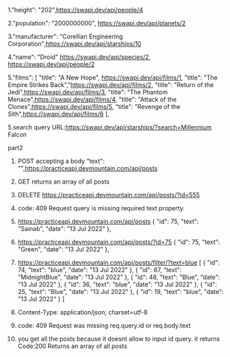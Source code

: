 1."height": "202",https://swapi.dev/api/people/4

2."population": "2000000000", https://swapi.dev/api/planets/2

3."manufacturer": "Corellian Engineering Corporation",https://swapi.dev/api/starships/10

4."name": "Droid" https://swapi.dev/api/species/2,  https://swapi.dev/api/people/2


5."films": 
           [ "title": "A New Hope", https://swapi.dev/api/films/1,
            "title": "The Empire Strikes Back","https://swapi.dev/api/films/2,
            "title": "Return of the Jedi",https://swapi.dev/api/films/3,
            "title": "The Phantom Menace",https://swapi.dev/api/films/4,
            "title": "Attack of the Clones",https://swapi.dev/api/films/5,
            "title": "Revenge of the Sith",https://swapi.dev/api/films/6
            ],


5.search query URL:https://swapi.dev/api/starships/?search=Millennium Falcon

part2
1. POST accepting a body "text": "",https://practiceapi.devmountain.com/api/posts
2. GET returns an array of all posts 
3. DELETE https://practiceapi.devmountain.com/api/posts/?id=555   

4. code: 409 Request query is missing required text property.

5. https://practiceapi.devmountain.com/api/posts
{
        "id": 75,
        "text": "Sainab",
        "date": "13 Jul 2022"
    },
6. https://practiceapi.devmountain.com/api/posts/?id=75
{
        "id": 75,
        "text": "Green",
        "date": "13 Jul 2022"
    },
7. https://practiceapi.devmountain.com/api/posts/filter/?text=blue
    [
        {
            "id": 74,
            "text": "blue",
            "date": "13 Jul 2022"
        },
        {
            "id": 67,
            "text": "MidnightBlue",
            "date": "13 Jul 2022"
        },
        {
            "id": 48,
            "text": "Blue",
            "date": "13 Jul 2022"
        },
        {
            "id": 36,
            "text": "blue",
            "date": "13 Jul 2022"
        },
        {
            "id": 25,
            "text": "Blue",
            "date": "13 Jul 2022"
        },
        {
            "id": 19,
            "text": "blue",
            "date": "13 Jul 2022"
        }
    ]
8. Content-Type: application/json; charset=utf-8

9. code: 409 Request was missing req.query.id or req.body.text

10. you get all the posts because it doesnt allow to input id query. it returns Code:200 Returns an array of all posts